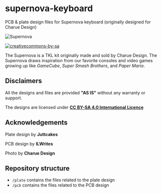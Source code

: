 # supernova-keyboard
PCB & plate design files for Supernova keyboard (originally designed for Charue Design)

![Supernova](https://i.imgur.com/4RptTfV.png)

[![creativecommons-by-sa](https://i.creativecommons.org/l/by-sa/3.0/88x31.png)](https://creativecommons.org/licenses/by/3.0/)

The Supernova is a TKL kit originally made and sold by Charue Design. The Supernova draws inspiration from our favorite consoles and video games growing up like *GameCube*, *Super Smash Brothers*, and *Paper Mario*.

## Disclaimers

All the designs and files are provided **"AS IS"** without any warranty or support.

The designs are licensed under [**CC BY-SA 4.0 International Licence**](https://creativecommons.org/licenses/by-sa/4.0/)

## Acknowledgements

Plate design by **Juttcakes**

PCB design by **ILWrites**

Photo by **Charue Design**

## Repository structure
- `/plate` contains the files related to the plate design
- `/pcb` contains the files related to the PCB design